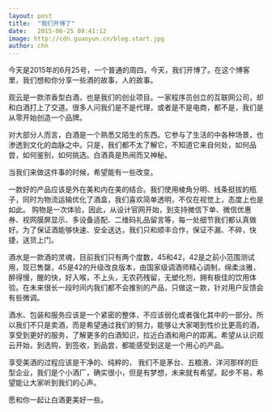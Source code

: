```yaml
---
layout: post
title:  "我们开博了"
date:   2015-06-25 09:41:12
image: http://cdn.guanyun.cn/blog.start.jpg
author: chn
---
```

今天是2015年的6月25号，一个普通的周四，今天，我们开博了。在这个博客里，我们想和你分享一些酒的故事，人的故事。

观云是一款浓香型白酒，也是我们的创业项目。一家程序员创立的互联网公司，却和白酒打上了交道。很多人问我们是不是代理，或者是不是电商，都不是，我们是从零开始创造一个品牌。

对大部分人而言，白酒是一个熟悉又陌生的东西。它参与了生活的中各种场景，也渗透到文化的血脉之中。只是，我们都不太了解它，不知道它来自何处，如何品尝，如何鉴别，如何挑选。白酒真是热闹而又神秘。

当我们来做这件事的时候，希望能有一些改变。

一款好的产品应该是外在美和内在美的结合。我们使用棱角分明、线条挺拔的瓶子，同时为物流运输优化了酒盒，我们喜欢简单透明，不仅在视觉上，态度上也是如此。 购物是一次体验，因此，从设计官网开始，到支持微信下单、微信优惠券、视网膜屏显示、多设备适配、二维码礼品留言等，每一处细节我们都认真做好。为了保证酒能够快速、安全送达，我们只和顺丰合作，保证不漏、不碎，快捷，送货上门。

酒水是一款酒的灵魂，目前我们只有两个度数，45和42，42是之前小范围测试用，现已售罄，45是42的升级改良版本，由国家级调酒师精心调制，绵柔淡雅，醉得慢，醒的快，好入喉，不上头，无农药残留，无塑化剂，拥有极佳的饮用体验。在未来很长一段时间内我们都不会推别的产品，只做这一款，针对用户反馈会有些微调。

酒水、包装和服务应该是一个紧密的整体，不应该弱化或者强化其中的一部分。所以我们不只是卖酒，而是希望通过我们的努力，能够让大家喝到性价比更高的酒，享受到更好的服务，了解更多的白酒知识，拉近白酒和用户的距离。希望从认识观云开始，到选购，到签收，到品尝，都能感受到这是一个用心的产品。

享受美酒的过程应该是干净的、纯粹的， 我们不是茅台、五粮液、洋河那样的巨型企业，我们是个小酒厂，确实很小，但是有梦想，未来就有希望。起步不易，希望能让大家听到我们的心声。

愿和你一起让白酒更美好一些。
